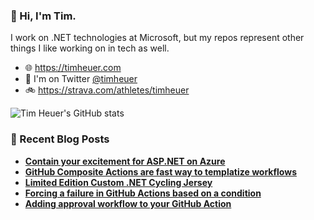 ### 👋 Hi, I'm Tim.

I work on .NET technologies at Microsoft, but my repos represent other things I like working on in tech as well.

- 🌐 https://timheuer.com
- 🐤 I'm on Twitter <a href="https://twitter.com/timheuer">@timheuer</a>
- 🚲 https://strava.com/athletes/timheuer

![Tim Heuer's GitHub stats](https://github-readme-stats.vercel.app/api?username=timheuer&show_icons=true&hide_border=true&custom_title=Tim%27s%20GitHub%20Stats)

### 📘 Recent Blog Posts
<!--START_SECTION:feed-->
- **[Contain your excitement for ASP.NET on Azure](https:&#x2F;&#x2F;timheuer.com&#x2F;blog&#x2F;deploy-dotnet-apps-with-containers-in-visual-studio-fast-and-easy&#x2F;)**
- **[GitHub Composite Actions are fast way to templatize workflows](https:&#x2F;&#x2F;timheuer.com&#x2F;blog&#x2F;use-github-composite-actions-for-templates-in-workflows&#x2F;)**
- **[Limited Edition Custom .NET Cycling Jersey](https:&#x2F;&#x2F;timheuer.com&#x2F;blog&#x2F;dotnet-cycling-kit&#x2F;)**
- **[Forcing a failure in GitHub Actions based on a condition](https:&#x2F;&#x2F;timheuer.com&#x2F;blog&#x2F;manually-force-a-failure-in-github-action-step&#x2F;)**
- **[Adding approval workflow to your GitHub Action](https:&#x2F;&#x2F;timheuer.com&#x2F;blog&#x2F;add-approval-workflow-to-github-actions&#x2F;)**
<!--END_SECTION:feed-->
